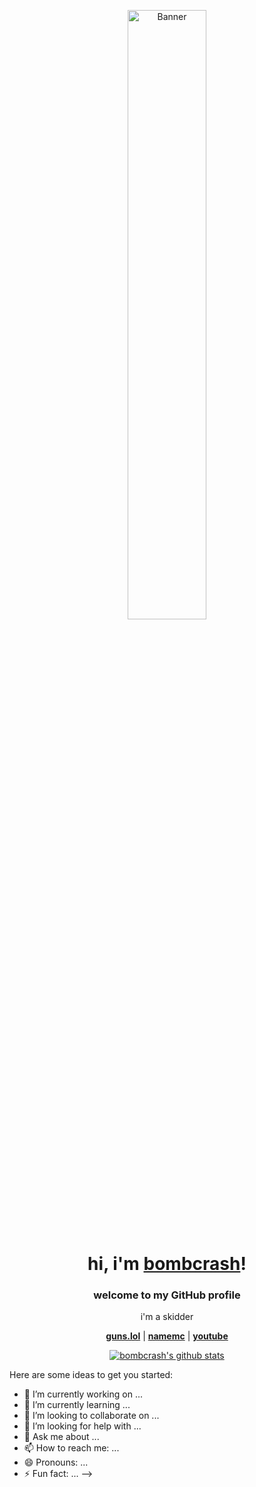 <p align="center">
  <a href="https://yuna0x0.com">
    <img src="https://cdn.yuna0x0.com/yuna/img/72408310_p5.webp" alt="Banner" width="50%">
  </a>
</p>

<h1 align="center">hi, i'm <a href="https://guns.lol/lenzzy">bombcrash</a>!</h1>
<p align="center">
  <a href="https://guns.lol/lenzzy">
  </a>
</p>
<h3 align="center">welcome to my GitHub profile</h3>

<p align="center">i'm a skidder</p>

<p align="center">
  <strong><a href="https://guns.lol/lenzzy">guns.lol</a></strong> |
  <strong><a href="https://namemc.com/profile/bomb_crash.1">namemc</a></strong> |
  <strong><a href="https://www.youtube.com/@bombcrashh">youtube</a></strong>
</p>

<p align="center">
  <a href="https://guns.lol/lenzzy"><img src="https://github-readme-stats.vercel.app/api?username=bombcrash&hide_border=true&show_icons=true" alt="bombcrash's github stats"></a>
</p>

Here are some ideas to get you started:

- 🔭 I’m currently working on ...
- 🌱 I’m currently learning ...
- 👯 I’m looking to collaborate on ...
- 🤔 I’m looking for help with ...
- 💬 Ask me about ...
- 📫 How to reach me: ...
- 😄 Pronouns: ...
- ⚡ Fun fact: ...
-->
